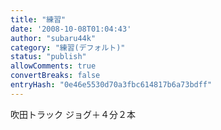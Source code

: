 ```yaml
---
title: "練習"
date: '2008-10-08T01:04:43'
author: "subaru44k"
category: "練習(デフォルト)"
status: "publish"
allowComments: true
convertBreaks: false
entryHash: "0e46e5530d70a3fbc614817b6a73bdff"
---
```

吹田トラック
ジョグ＋４分２本
